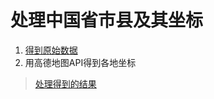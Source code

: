 # 处理中国省市县及其坐标
1. [得到原始数据](http://open.taobao.com/doc.htm?spm=a219a.7386653.0.0.rK7Vee&docId=1&docType=15&apiName=taobao.areas.get)
1. 用高德地图API得到各地坐标
> [处理得到的结果](./cache/)
